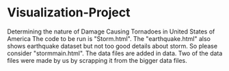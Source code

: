 # Visualization-Project
Determining the nature of Damage Causing Tornadoes in United States of America
The code to be run is "Storm.html". 
The "earthquake.html" also shows earthquake dataset but not too good details about storm. So please consider "stormmain.html". 
The data files are added in data. Two of the data files were made by us by scrapping it from the bigger data files.  
